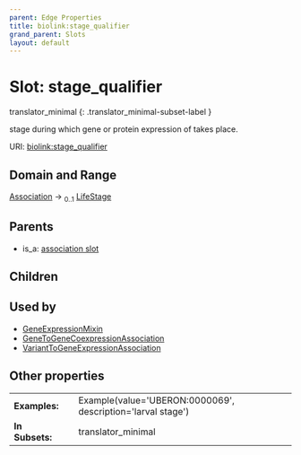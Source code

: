 ```yaml
---
parent: Edge Properties
title: biolink:stage_qualifier
grand_parent: Slots
layout: default
---
```


# Slot: stage_qualifier

translator_minimal
{: .translator_minimal-subset-label }


stage during which gene or protein expression of takes place.

URI: [biolink:stage_qualifier](https://w3id.org/biolink/vocab/stage_qualifier)

## Domain and Range

[Association](Association.md) ->  <sub>0..1</sub> [LifeStage](LifeStage.md)

## Parents

 *  is_a: [association slot](association_slot.md)

## Children


## Used by

 * [GeneExpressionMixin](GeneExpressionMixin.md)
 * [GeneToGeneCoexpressionAssociation](GeneToGeneCoexpressionAssociation.md)
 * [VariantToGeneExpressionAssociation](VariantToGeneExpressionAssociation.md)

## Other properties

|  |  |  |
| --- | --- | --- |
| **Examples:** | | Example(value='UBERON:0000069', description='larval stage') |
| **In Subsets:** | | translator_minimal |

